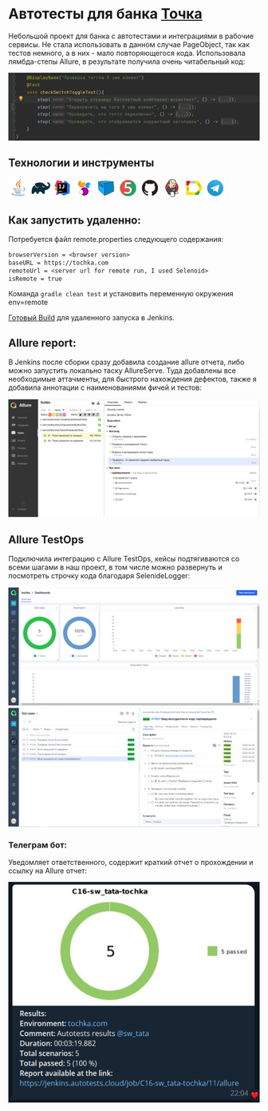 # Автотесты для банка [Точка](https://tochka.com/) 

Небольшой проект для банка с автотестами  и интеграциями в рабочие сервисы. Не стала использовать в данном случае PageObject, 
так как тестов немного, а в них - мало повторяющегося кода. Использовала лямбда-степы Allure, в результате получила очень читабельный код: 

![This is an image](media/ide.png)

## Технологии и инструменты 
![This is an image](icons/Java.png)
![This is an image](icons/Gradle.png)
![This is an image](icons/Intelij_IDEA.png)
![This is an image](icons/Selenide.png)
![This is an image](icons/Selenoid.png)
![This is an image](icons/JUnit5.png)
![This is an image](icons/Github.png)
![This is an image](icons/Jenkins.png)
![This is an image](icons/Allure_Report.png)
![This is an image](icons/Telegram.png)

## Как запустить удаленно:

Потребуется файл remote.properties следующего содержания:

```browser = <browser type>
browserVersion = <browser version>
baseURL = https://tochka.com
remoteUrl = <server url for remote run, I used Selenoid>
isRemote = true
```
Команда ```gradle clean test``` 
и установить переменную окружения env=remote

[Готовый Build](https://jenkins.autotests.cloud/job/C16-sw_tata-tochka/) для удаленного запуска в Jenkins.

## Allure report:
В Jenkins после сборки сразу добавила создание allure отчета, либо можно запустить локально таску AllureServe.
Туда добавлены все необходимые аттачменты, для быстрого нахождения дефектов, также я добавила аннотации с наименованиями фичей и тестов:

![This is an image](media/allure.png)

## Allure TestOps
Подключила интеграцию с Allure TestOps, кейсы подтягиваются со всеми шагами в наш проект, в том числе можно развернуть и посмотреть строчку кода благодаря SelenideLogger:

![This is an image](media/allurereport.png)
![This is an image](media/alluretestops.png)

### Телеграм бот:
Уведомляет ответственного, содержит краткий отчет о прохождении и ссылку на Allure отчет:

![This is an image](media/telegrambot.png)
